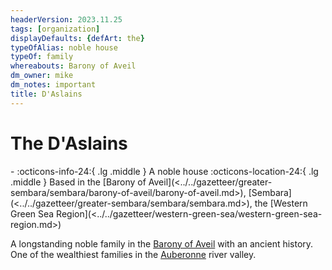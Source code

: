 ```yaml
---
headerVersion: 2023.11.25
tags: [organization]
displayDefaults: {defArt: the}
typeOfAlias: noble house
typeOf: family
whereabouts: Barony of Aveil
dm_owner: mike
dm_notes: important
title: D'Aslains
---
```

# The D'Aslains
<div class="grid cards ext-narrow-margin ext-one-column" markdown>
-
   :octicons-info-24:{ .lg .middle } A noble house  
    :octicons-location-24:{ .lg .middle } Based in the [Barony of Aveil](<../../gazetteer/greater-sembara/sembara/barony-of-aveil/barony-of-aveil.md>), [Sembara](<../../gazetteer/greater-sembara/sembara/sembara.md>), the [Western Green Sea Region](<../../gazetteer/western-green-sea/western-green-sea-region.md>)  
</div>


A longstanding noble family in the [Barony of Aveil](<../../gazetteer/greater-sembara/sembara/barony-of-aveil/barony-of-aveil.md>) with an ancient history. One of the wealthiest families in the [Auberonne](<../../gazetteer/greater-sembara/rivers/wistel-enst-watershed/auberonne.md>) river valley.

